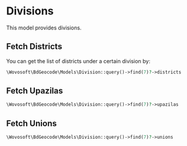 # Divisions

This model provides divisions.

## Fetch Districts

You can get the list of districts under a certain division by:

```php
\Wovosoft\BdGeocode\Models\Division::query()->find(7)?->districts
```

## Fetch Upazilas

```php
\Wovosoft\BdGeocode\Models\Division::query()->find(7)?->upazilas
```

## Fetch Unions

```php
\Wovosoft\BdGeocode\Models\Division::query()->find(7)?->unions
```
